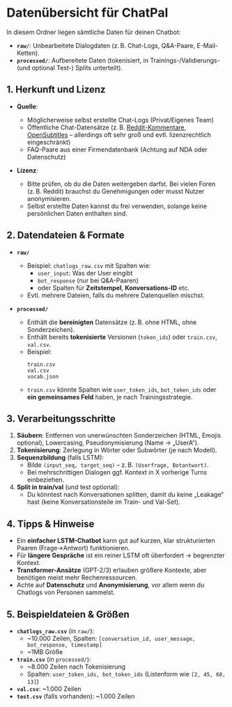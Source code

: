 # Datenübersicht für ChatPal

In diesem Ordner liegen sämtliche Daten für deinen Chatbot:
- **`raw/`**: Unbearbeitete Dialogdaten (z. B. Chat-Logs, Q&A-Paare, E-Mail-Ketten).
- **`processed/`**: Aufbereitete Daten (tokenisiert, in Trainings-/Validierungs- (und optional Test-) Splits unterteilt).

## 1. Herkunft und Lizenz

- **Quelle**:  
  - Möglicherweise selbst erstellte Chat-Logs (Privat/Eigenes Team)  
  - Öffentliche Chat-Datensätze (z. B. [Reddit-Kommentare](https://www.reddit.com/), [OpenSubtitles](http://opus.nlpl.eu/OpenSubtitles.php) – allerdings oft sehr groß und evtl. lizenzrechtlich eingeschränkt)  
  - FAQ-Paare aus einer Firmendatenbank (Achtung auf NDA oder Datenschutz)  

- **Lizenz**:  
  - Bitte prüfen, ob du die Daten weitergeben darfst. Bei vielen Foren (z. B. Reddit) brauchst du Genehmigungen oder musst Nutzer anonymisieren.  
  - Selbst erstellte Daten kannst du frei verwenden, solange keine persönlichen Daten enthalten sind.  

## 2. Datendateien & Formate

- **`raw/`**  
  - Beispiel: `chatlogs_raw.csv` mit Spalten wie:
    - `user_input`: Was der User eingibt  
    - `bot_response` (nur bei Q&A-Paaren)  
    - oder Spalten für **Zeitstempel**, **Konversations-ID** etc.  
  - Evtl. mehrere Dateien, falls du mehrere Datenquellen mischst.

- **`processed/`**  
  - Enthält die **bereinigten** Datensätze (z. B. ohne HTML, ohne Sonderzeichen).  
  - Enthält bereits **tokenisierte** Versionen (`token_ids`) oder `train.csv`, `val.csv`.  
  - Beispiel:  
    ```
    train.csv
    val.csv
    vocab.json
    ```
  - `train.csv` könnte Spalten wie `user_token_ids`, `bot_token_ids` oder **ein gemeinsames Feld** haben, je nach Trainingsstrategie.

## 3. Verarbeitungsschritte

1. **Säubern**: Entfernen von unerwünschten Sonderzeichen (HTML, Emojis optional), Lowercasing, Pseudonymisierung (Name → „UserA“).  
2. **Tokenisierung**: Zerlegung in Wörter oder Subwörter (je nach Modell).  
3. **Sequenzbildung** (falls LSTM):  
   - Bilde `(input_seq, target_seq)` – z. B. `(Userfrage, Botantwort)`.  
   - Bei mehrschrittigen Dialogen ggf. Kontext in X vorherige Turns einbeziehen.  
4. **Split in train/val** (und test optional):  
   - Du könntest nach Konversationen splitten, damit du keine „Leakage“ hast (keine Konversationsteile im Train- und Val-Set).  

## 4. Tipps & Hinweise

- Ein **einfacher LSTM-Chatbot** kann gut auf kurzen, klar strukturierten Paaren (Frage→Antwort) funktionieren.  
- Für **längere Gespräche** ist ein reiner LSTM oft überfordert → begrenzter Kontext.  
- **Transformer-Ansätze** (GPT-2/3) erlauben größere Kontexte, aber benötigen meist mehr Rechenressourcen.  
- Achte auf **Datenschutz** und **Anonymisierung**, vor allem wenn du Chatlogs von Personen sammelst.

## 5. Beispieldateien & Größen

- **`chatlogs_raw.csv`** (in `raw/`):  
  - ~10.000 Zeilen, Spalten: `[conversation_id, user_message, bot_response, timestamp]`  
  - ~1MB Größe  
- **`train.csv`** (in `processed/`):  
  - ~8.000 Zeilen nach Tokenisierung  
  - Spalten: `user_token_ids, bot_token_ids` (Listenform wie `[2, 45, 60, 13]`)  
- **`val.csv`**: ~1.000 Zeilen  
- **`test.csv`** (falls vorhanden): ~1.000 Zeilen  

